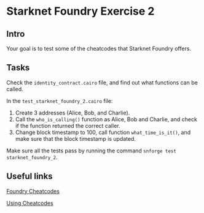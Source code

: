 # Starknet Foundry Exercise 2

## Intro

Your goal is to test some of the cheatcodes that Starknet Foundry offers.

## Tasks

Check the `identity_contract.cairo` file, and find out what functions can be called.

In the `test_starknet_foundry_2.cairo` file:
1. Create 3 addresses (Alice, Bob, and Charlie).
2. Call the `who_is_calling()` function as Alice, Bob and Charlie, and check if the function returned the correct caller.
3. Change block timestamp to 100, call function `what_time_is_it()`, and make sure that the block timestamp is updated.

Make sure all the tests pass by running the command `snforge test starknet_foundry_2`.

## Useful links

[Foundry Cheatcodes](https://foundry-rs.github.io/starknet-foundry/appendix/cheatcodes.html)

[Using Cheatcodes](https://foundry-rs.github.io/starknet-foundry/testing/using-cheatcodes.html)